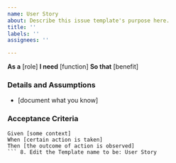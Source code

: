 ```yaml
---
name: User Story
about: Describe this issue template's purpose here.
title: ''
labels: ''
assignees: ''

---
```


**As a** [role]
 **I need** [function] 
**So that** [benefit]

### Details and Assumptions
 * [document what you know]

### Acceptance Criteria

```gherkin
Given [some context]
When [certain action is taken]
Then [the outcome of action is observed]
``` 8. Edit the Template name to be: User Story
